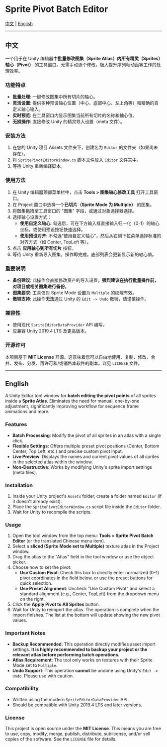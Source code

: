 # Sprite Pivot Batch Editor

[中文](#中文) | [English](#english)

---

## 中文

一个用于在 Unity 编辑器中**批量修改图集（Sprite Atlas）内所有精灵（Sprites）轴心（Pivot）** 的工具窗口。无需手动逐个修改，极大提升序列帧动画等工作的处理效率。

### 功能特点

*   **批量处理**: 一键修改图集中所有切片的轴心。
*   **灵活设置**: 提供多种预设轴心位置（中心、底部中心、左上角等）和精确的自定义轴心输入。
*   **实时预览**: 在工具窗口内显示图集当前所有切片的名称和轴心值。
*   **无损操作**: 直接修改 Unity 的精灵导入设置（meta 文件）。

### 安装方法

1.  在您的 Unity 项目 Assets 文件夹下，创建名为 `Editor` 的文件夹（如果尚未存在）。
2.  将 `SpritePivotEditorWindow.cs` 脚本文件放入 `Editor` 文件夹中。
3.  等待 Unity 重新编译脚本。

### 使用方法

1.  在 Unity 编辑器顶部菜单栏中，点击 **Tools > 图集轴心修改工具** 打开工具窗口。
2.  在 Project 窗口中选择一个**已切片（Sprite Mode 为 Multiple）** 的图集。
3.  将图集拖拽至工具窗口的 "图集" 字段，或通过对象选择器选择。
4.  选择轴心设置方式：
    *   **使用自定义轴心**: 勾选后，可在下方输入框直接输入归一化（0-1）的轴心坐标，或使用预设按钮快速选择。
    *   **使用预设对齐**: 不勾选“使用自定义轴心”，然后从右侧下拉菜单选择标准的对齐方式（如 Center, TopLeft 等）。
5.  点击 **应用轴心到所有切片** 按钮。
6.  等待 Unity 重新导入图集，操作即完成。底部列表会更新显示新的轴心值。

### 重要说明

*   **备份建议**: 此操作会直接修改资产的导入设置。**强烈建议在执行批量操作前，对项目或相关图集进行备份**。
*   **图集要求**: 工具仅对 Sprite Mode 设置为 `Multiple` 的纹理有效。
*   **撤销支持**: 此操作**无法**通过 Unity 的 `Edit -> Undo` 撤销，请谨慎操作。

### 兼容性

*   使用现代 `SpriteEditorDataProvider` API 编写。
*   应兼容 Unity 2019.4 LTS 及更高版本。

### 开源许可

本项目基于 **MIT License** 开源。这意味着您可以自由地使用、复制、修改、合并、发布、分发、再许可和/或销售本软件的副本。详见 `LICENSE` 文件。

---

## English

A Unity Editor tool window for **batch editing the pivot points** of all sprites inside a **Sprite Atlas**. Eliminates the need for manual, one-by-one adjustment, significantly improving workflow for sequence frame animations and more.

### Features

*   **Batch Processing**: Modify the pivot of all sprites in an atlas with a single click.
*   **Flexible Settings**: Offers multiple preset pivot positions (Center, Bottom Center, Top Left, etc.) and precise custom pivot input.
*   **Live Preview**: Displays the names and current pivot values of all sprites in the selected atlas within the window.
*   **Non-Destructive**: Works by modifying Unity's sprite import settings (meta files).

### Installation

1.  Inside your Unity project's `Assets` folder, create a folder named `Editor` (if it doesn't already exist).
2.  Place the `SpritePivotEditorWindow.cs` script file inside the `Editor` folder.
3.  Wait for Unity to recompile the scripts.

### Usage

1.  Open the tool window from the top menu: **Tools > Sprite Pivot Batch Editor** (or the translated Chinese menu item).
2.  Select a **sliced (Sprite Mode set to Multiple)** texture atlas in the Project window.
3.  Drag the atlas to the "Atlas" field in the tool window or use the object picker.
4.  Choose how to set the pivot:
    *   **Use Custom Pivot**: Check this box to directly enter normalized (0-1) pivot coordinates in the field below, or use the preset buttons for quick selection.
    *   **Use Preset Alignment**: Uncheck "Use Custom Pivot" and select a standard alignment (e.g., Center, TopLeft) from the dropdown menu on the right.
5.  Click the **Apply Pivot to All Sprites** button.
6.  Wait for Unity to reimport the atlas. The operation is complete when the import finishes. The list at the bottom will update showing the new pivot values.

### Important Notes

*   **Backup Recommended**: This operation directly modifies asset import settings. **It is highly recommended to backup your project or the relevant atlas before performing batch operations.**
*   **Atlas Requirement**: The tool only works on textures with their Sprite Mode set to `Multiple`.
*   **Undo Support**: This operation **cannot** be undone using Unity's `Edit -> Undo`. Please use with caution.

### Compatibility

*   Written using the modern `SpriteEditorDataProvider` API.
*   Should be compatible with Unity 2019.4 LTS and later versions.

### License

This project is open source under the **MIT License**. This means you are free to use, copy, modify, merge, publish, distribute, sublicense, and/or sell copies of the software. See the `LICENSE` file for details.
